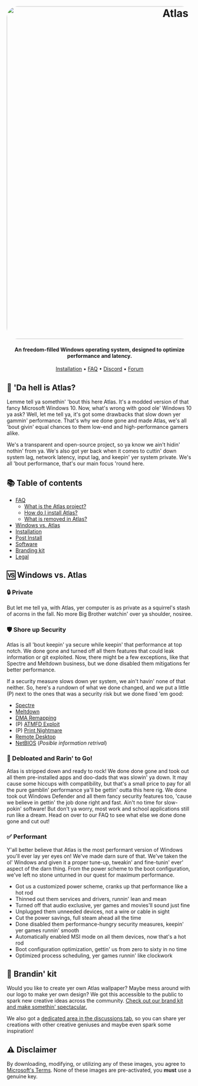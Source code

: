 <h1 align="center">
  <a href="http://atlasos.net"><img src="https://i.imgur.com/xV08gIt.png" alt="Atlas" width="900" style="border-radius: 30px"></a>
</h1>

<h4 align="center">An freedom-filled Windows operating system, designed to optimize performance and latency.</h4>

<p align="center">
  <a href="https://github.com/Atlas-OS/Atlas/wiki/2.-Installing">Installation</a>
  •
  <a href="https://github.com/Atlas-OS/Atlas/wiki/1.-FAQ#contents">FAQ</a>
  •
  <a href="https://discord.com/servers/atlas-795710270000332800" target="_blank">Discord</a>
  •
  <a href="https://forum.atlasos.net">Forum</a>
</p>

## 🤔 'Da hell is Atlas?

Lemme tell ya somethin' 'bout this here Atlas. It's a modded version of that fancy Microsoft Windows 10. Now, what's wrong with good ole' Windows 10 ya ask? Well, let me tell ya, it's got some drawbacks that slow down yer gammin' performance. That's why we done gone and made Atlas, we's all 'bout givin' equal chances to them low-end and high-performance gamers alike.

We's a transparent and open-source project, so ya know we ain't hidin' nothin' from ya. We's also got yer back when it comes to cuttin' down system lag, network latency, input lag, and keepin' yer system private. We's all 'bout performance, that's our main focus 'round here.

## 📚 **Table of contents**

- [FAQ](https://github.com/Atlas-OS/Atlas/wiki/1.-FAQ)
  - [What is the Atlas project?](https://github.com/Atlas-OS/Atlas/wiki/1.-FAQ#11-what-is-the-atlas-project)
  - [How do I install Atlas?](https://github.com/Atlas-OS/Atlas/wiki/1.-FAQ#12-how-do-i-install-atlas-os)
  - [What is removed in Atlas?](https://github.com/Atlas-OS/Atlas/wiki/1.-FAQ#13-whats-removed-in-atlas-os)
- <a href="#windows-vs-atlas">Windows vs. Atlas</a>
- [Installation](https://github.com/Atlas-OS/Atlas/wiki/2.-Installing)
- [Post Install](https://github.com/Atlas-OS/Atlas/wiki/3.-Post-Install)
- [Software](https://github.com/Atlas-OS/Atlas/wiki/4.-Software)
- [Branding kit](https://raw.githubusercontent.com/Atlas-OS/Atlas/main/img/brand-kit.zip)
- [Legal](https://github.com/Atlas-OS/Atlas/wiki/Legal)

## 🆚 **Windows vs. Atlas**

### 🔒 Private
But let me tell ya, with Atlas, yer computer is as private as a squirrel's stash of acorns in the fall. No more Big Brother watchin' over ya shoulder, nosiree.

### 🛡️ Shore up Security
Atlas is all 'bout keepin' ya secure while keepin' that performance at top notch. We done gone and turned off all them features that could leak information or git exploited. Now, there might be a few exceptions, like that Spectre and Meltdown business, but we done disabled them mitigations fer better performance. 

If a security measure slows down yer system, we ain't havin' none of that neither. 
So, here's a rundown of what we done changed, and we put a little (P) next to the ones that was a security risk but we done fixed 'em good:

- [Spectre](https://spectreattack.com/spectre.pdf)
- [Meltdown](https://meltdownattack.com/meltdown.pdf)
- [DMA Remapping](https://docs.microsoft.com/en-us/windows/security/information-protection/kernel-dma-protection-for-thunderbolt)
- (P) [ATMFD Exploit](https://msrc.microsoft.com/update-guide/en-US/vulnerability/CVE-2020-1020)
- (P) [Print Nightmare](https://us-cert.cisa.gov/ncas/current-activity/2021/06/30/printnightmare-critical-windows-print-spooler-vulnerability)
- [Remote Desktop](https://cve.mitre.org/cgi-bin/cvekey.cgi?keyword=Windows+Remote+Desktop)
- [NetBIOS](https://en.wikipedia.org/wiki/NetBIOS) (*Posible information retrival*)

### 🚀 Debloated and Rarin' to Go!

Atlas is stripped down and ready to rock! We done done gone and took out all them pre-installed apps and doo-dads that was slowin' ya down. It may cause some hiccups with compatibility, but that's a small price to pay for all the pure gamblin' performance ya'll be gettin' outta this here rig. We done took out Windows Defender and all them fancy security features too, 'cause we believe in gettin' the job done right and fast. Ain't no time for slow-pokin' software! But don't ya worry, most work and school applications still run like a dream. Head on over to our FAQ to see what else we done done gone and cut out!

### ✅ Performant

Y'all better believe that Atlas is the most performant version of Windows you'll ever lay yer eyes on! We've made darn sure of that. We've taken the ol' Windows and given it a proper tune-up, tweakin' and fine-tunin' ever' aspect of the darn thing. From the power scheme to the boot configuration, we've left no stone unturned in our quest for maximum performance.

- Got us a customized power scheme, cranks up that performance like a hot rod
- Thinned out them services and drivers, runnin' lean and mean
- Turned off that audio exclusive, yer games and movies'll sound just fine
- Unplugged them unneeded devices, not a wire or cable in sight
- Cut the power savings, full steam ahead all the time
- Done disabled them performance-hungry security measures, keepin' yer games runnin' smooth
- Automatically enabled MSI mode on all them devices, now that's a hot rod
- Boot configuration optimization, gettin' us from zero to sixty in no time
- Optimized process scheduling, yer games runnin' like clockwork

## 🎨 Brandin' kit

Would you like to create yer own Atlas wallpaper? Maybe mess around with our logo to make yer own design? We got this accessible to the public to spark new creative ideas across the community. [Check out our brand kit and make somethin' spectacular.](https://github.com/Atlas-OS/Atlas/blob/main/img/brand-kit.zip?raw=true)

We also got a [dedicated area in the discussions tab](https://github.com/Atlas-OS/Atlas/discussions/categories/community-artwork), so you can share yer creations with other creative geniuses and maybe even spark some inspiration!

## ⚠️ Disclaimer

By downloading, modifying, or utilizing any of these images, you agree to [Microsoft's Terms](https://www.microsoft.com/en-us/Useterms/Retail/Windows/10/UseTerms_Retail_Windows_10_English.htm). None of these images are pre-activated, you **must** use a genuine key.
